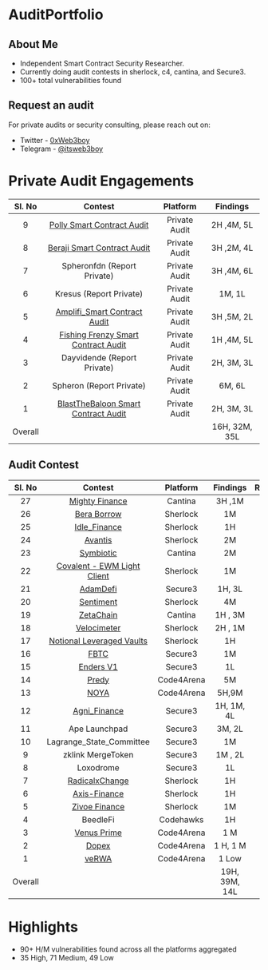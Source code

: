 # AuditPortfolio
## About Me
* Independent Smart Contract Security Researcher.
* Currently doing audit contests in sherlock, c4, cantina, and Secure3.
* 100+ total vulnerabilities found

## Request an audit
For private audits or security consulting, please reach out on:
- Twitter  - [0xWeb3boy](https://x.com/0xWeb3boy)
- Telegram - [@itsweb3boy](https://t.me/itsweb3boy)



# Private Audit Engagements

| Sl. No| Contest | Platform | Findings | 
|:--:|:--:|:--:|:--:|
|9| [Polly Smart Contract Audit ](https://github.com/user-attachments/files/20745086/SUB7_REPORT_Polly.Audit._20250507-103017.pdf)  | Private Audit |  2H ,4M, 5L |  
|8| [Beraji Smart Contract Audit](https://github.com/user-attachments/files/20068274/SUB7_REPORT_Beraji.Smart.Contract.Audit_20250416-09305.1.pdf)  | Private Audit |  3H ,2M, 4L |  
|7| Spheronfdn (Report Private)  | Private Audit |  3H ,4M, 6L |    
|6| Kresus  (Report Private) | Private Audit | 1M, 1L |    
|5| [Amplifi_Smart Contract Audit](https://github.com/user-attachments/files/18750858/SUB7_REPORT_Amplifi_APP_Smart_Contracts_Audit_20250210_192120.pdf) | Private Audit |  3H ,5M, 2L |    
|4| [Fishing Frenzy Smart Contract Audit ](https://github.com/user-attachments/files/18550574/Fishing.Frenzy.P2.Audit-.Sub7.Security-.230125.pdf) | Private Audit |  1H ,4M, 5L |    
|3| Dayvidende (Report Private)| Private Audit |  2H, 3M, 3L |  
|2| Spheron (Report Private)|Private Audit| 6M, 6L|  |  
|1| [BlastTheBaloon Smart Contract Audit](https://github.com/user-attachments/files/18550529/SUB7_REPORT_BTB.smart.contract.audit.Final.Report_20241030-101924.pdf) | Private Audit |  2H, 3M, 3L |    
| Overall |  || 16H, 32M, 35L  |

## Audit Contest

| Sl. No| Contest | Platform | Findings | Rankings | 
|:--:|:--:|:--:|:--:|:--:|
|27| [Mighty Finance](https://cantina.xyz/competitions/616d8bb4-16ce-4ca9-9ce9-5b99d6e146ef/leaderboard) | Cantina |  3H ,1M | #40 |  
|26| [Bera Borrow](https://github.com/sherlock-audit/2025-01-boyco-judging/issues/77) | Sherlock |  1M | #8 |  
|25| [Idle_Finance](https://audits.sherlock.xyz/contests/571/leaderboard) | Sherlock |  1H | #7 |  
|24| [Avantis](https://audits.sherlock.xyz/contests/485/leaderboard) | Sherlock |  2M | #13 |  
|23| [Symbiotic](https://cantina.xyz/competitions/8bab566e-a6d4-4c1b-9f28-71a94bfd1da2/leaderboard) | Cantina |  2M | #7 |  
|22| [Covalent - EWM Light Client](https://audits.sherlock.xyz/contests/618/leaderboard) | Sherlock |  1M | #3 |  
|21| [AdamDefi](https://app.secure3.io/b14f6c27c9?tab=submission) | Secure3| 1H, 3L |  |  
|20| [Sentiment](https://github.com/sherlock-audit/2024-06-velocimeter-judging/issues) | Sherlock |  4M | #17 |  
|19| [ZetaChain](https://cantina.xyz/competitions/80a33cf0-ad69-4163-a269-d27756aacb5e/leaderboard) | Cantina |1H , 3M | #20 |  
|18| [Velocimeter](https://github.com/sherlock-audit/2024-06-velocimeter-judging/issues) | Sherlock | 2H , 1M | -- |  
|17| [Notional Leveraged Vaults](https://github.com/sherlock-audit/2024-06-leveraged-vaults-judging/issues/28) |Sherlock| 1H | -- |  
|16| [FBTC](https://app.secure3.io/614576bf93?tab=winners) | Secure3 |1M | #7 |  
|15| [Enders V1](https://app.secure3.io/16a8f0eebf?tab=winners) | Secure3| 1L | #15 |  
|14| [Predy](https://code4rena.com/audits/2024-05-predy#top) | Code4Arena|5M | #18  |  
|13| [NOYA](https://code4rena.com/audits/2024-04-noya#top) | Code4Arena|5H,9M | #21 | 
|12| [Agni_Finance](https://www.linkedin.com/feed/update/urn:li:activity:7282071309138718721/) | Secure3 |  1H, 1M, 4L | #7 |  
|11| Ape Launchpad | Secure3|3M, 2L | #4  |
|10| Lagrange_State_Committee| Secure3 |1M | #4  | 
|9| zklink MergeToken| Secure3 |1M , 2L | - |
|8| Loxodrome| Secure3 |1L | --  | 
|7| [RadicalxChange](https://audits.sherlock.xyz/contests/191/leaderboard) | Sherlock|1H | #4  | 
|6| [Axis-Finance](https://audits.sherlock.xyz/contests/206/leaderboard) | Sherlock|1H | #10  | 
|5| [Zivoe Finance](https://audits.sherlock.xyz/contests/280/leaderboard) | Sherlock |1M |  |  
|4| BeedleFi | Codehawks |1H | #113 |  
|3| [Venus Prime](https://code4rena.com/audits/2023-09-venus-prime) |Code4Arena |1 M | #53  |  
|2| [Dopex](https://code4rena.com/audits/2023-08-dopex) |Code4Arena |1 H, 1 M | #110  |
|1| [veRWA](https://code4rena.com/reports/2023-08-verwa) |Code4Arena| 1 Low | #104 | 
| Overall |  || 19H, 39M, 14L  ||

# Highlights

* 90+ H/M vulnerabilities found across all the platforms aggregated
* 35 High, 71 Medium, 49 Low 












